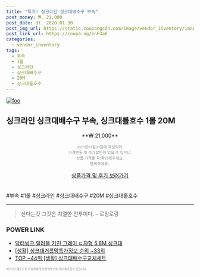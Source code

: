 ```yaml
--- 
title: "특가! 싱크라인 싱크대배수구 부속" 
post_money: ₩. 21,000 
post_date: dt. 2020.01.30 
post_img_url: https://static.coupangcdn.com/image/vendor_inventory/images/2016/11/11/19/6/a7035d29-6a37-4d4e-99dd-2e044e002eae.jpg 
post_link_url: https://coupa.ng/bnF3a6 
categories: 
  - vendor_inventory 
tags: 
  - 부속 
  - 1롤 
  - 싱크라인 
  - 싱크대배수구 
  - 20M 
  - 싱크대롤호수 
--- 
```

[![foo](https://static.coupangcdn.com/image/vendor_inventory/images/2016/11/11/19/6/a7035d29-6a37-4d4e-99dd-2e044e002eae.jpg)](https://coupa.ng/bnF3a6) 

## 싱크라인 싱크대배수구 부속, 싱크대롤호수 1롤 20M 
<p style="text-align: center;">**₩ 21,000**</p> 
<p style="text-align: center;"><span style="color: #898c8f; font-family: Georgia,Times,serif; font-size: 0.75em;">2020년01월30일에 작성되어, <br>가격변동 및 추가할인이 있을 수 있으니,<br> 상품 가격을 꼭!확인해주세요.<br>행복하세요~</span> 
</p>	 
<div markdown="0" style="text-align: center;"><a href="https://coupa.ng/bnF3a6" class="btn btn--success">상품가격 및 후기 보러가기</a></div> 
<br><br> 
  #부속 #1롤 #싱크라인 #싱크대배수구 #20M #싱크대롤호수 
<hr> 

> 산다는것 그것은 치열한 전투이다.  – 로망로랑 


### POWER LINK

* <a href="https://blog.naver.com/santokki14/221786321947" target="_blank">닥터씽크 릴러블 키친 그레이 ㄷ자형 5.8M 싱크대</a>
* <a href="https://blog.naver.com/fasyy4321/221773514572" target="_blank"> [생활] 싱크대거름망특가정보 순위 ~33위</a>
* <a href="https://blog.naver.com/an0733/221790466270" target="_blank"> TOP ~44위 [생활] 싱크대배수구교체세트</a>

<span style="color: #898c8f; font-family: Georgia,Times,serif; font-size: 0.55em;">파트너스활동으로 작성자에게 일정액의 커미션이 제공될수 있습니다.</span> 

